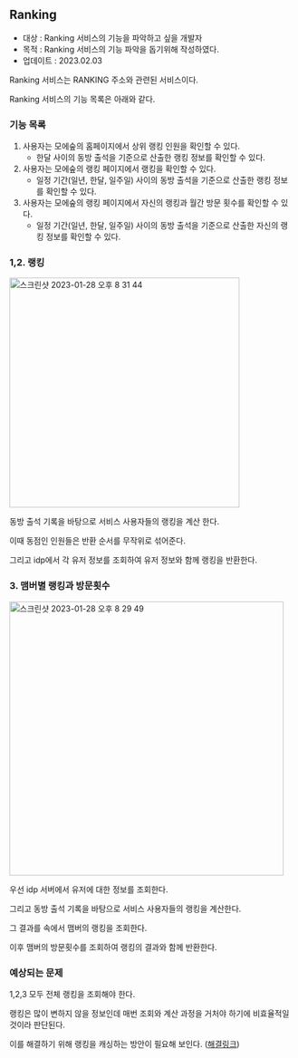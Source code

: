## Ranking

+ 대상 : Ranking 서비스의 기능을 파악하고 싶을 개발자
+ 목적 : Ranking 서비스의 기능 파악을 돕기위해 작성하였다.
+ 업데이트 : 2023.02.03

Ranking 서비스는 RANKING 주소와 관련된 서비스이다.

Ranking 서비스의 기능 목록은 아래와 같다.

### 기능 목록

1. 사용자는 모에숲의 홈페이지에서 상위 랭킹 인원을 확인할 수 있다.
    + 한달 사이의 동방 출석을 기준으로 산출한 랭킹 정보를 확인할 수 있다.
2. 사용자는 모에숲의 랭킹 페이지에서 랭킹을 확인할 수 있다.
    + 일정 기간(일년, 한달, 일주일) 사이의 동방 출석을 기준으로 산출한 랭킹 정보를 확인할 수 있다.
3. 사용자는 모에숲의 랭킹 페이지에서 자신의 랭킹과 월간 방문 횟수를 확인할 수 있다.
    + 일정 기간(일년, 한달, 일주일) 사이의 동방 출석을 기준으로 산출한 자신의 랭킹 정보를 확인할 수 있다.


### 1,2. 랭킹

<img width="406" alt="스크린샷 2023-01-28 오후 8 31 44" src="https://user-images.githubusercontent.com/102807742/215264201-8045d32f-1579-4199-b309-ce430281fa7d.png">

동방 출석 기록을 바탕으로 서비스 사용자들의 랭킹을 계산 한다.

이때 동점인 인원들은 반환 순서를 무작위로 섞어준다.

그리고 idp에서 각 유저 정보를 조회하여 유저 정보와 함께 랭킹을 반환한다.

### 3. 맴버별 랭킹과 방문횟수

<img width="484" alt="스크린샷 2023-01-28 오후 8 29 49" src="https://user-images.githubusercontent.com/102807742/215264116-b63798d3-6576-4864-8a99-cc6475c9b0bf.png">

우선 idp 서버에서 유저에 대한 정보를 조회한다.

그리고 동방 출석 기록을 바탕으로 서비스 사용자들의 랭킹을 계산한다.

그 결과를 속에서 맴버의 랭킹을 조회한다.

이후 맴버의 방문횟수를 조회하여 랭킹의 결과와 함께 반환한다.

### 예상되는 문제

1,2,3 모두 전체 랭킹을 조회해야 한다.

랭킹은 많이 변하지 않을 정보인데 매번 조회와 계산 과정을 거처야 하기에 비효율적일 것이라 판단된다.

이를 해결하기 위해 랭킹을 캐싱하는 방안이 필요해 보인다. ([해결링크](https://github.com/JNU-econovation/econo-forest-be-iptime/blob/main/docs/problem/%EB%9E%AD%ED%82%B9%EA%B4%80%EB%A0%A8%EB%AC%B8%EC%A0%9C.md))